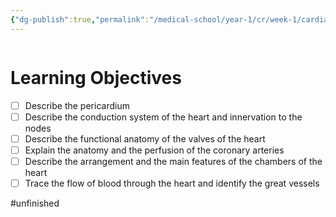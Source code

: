 ```yaml
---
{"dg-publish":true,"permalink":"/medical-school/year-1/cr/week-1/cardiac-anatomy-and-coronary-arteries/","tags":["cr"]}
---
```


```table-of-contents
```
# Learning Objectives
- [ ] Describe the pericardium
- [ ] Describe the conduction system of the heart and innervation to the nodes
- [ ] Describe the functional anatomy of the valves of the heart
- [ ] Explain the anatomy and the perfusion of the coronary arteries
- [ ] Describe the arrangement and the main features of the chambers of the heart
- [ ] Trace the flow of blood through the heart and identify the great vessels

#unfinished 